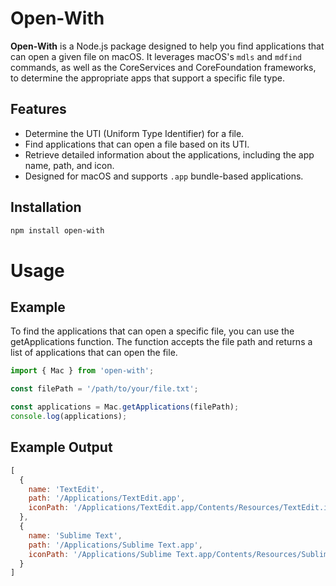 # Open-With

**Open-With** is a Node.js package designed to help you find applications that can open a given file on macOS. It leverages macOS's `mdls` and `mdfind` commands, as well as the CoreServices and CoreFoundation frameworks, to determine the appropriate apps that support a specific file type. 

## Features
- Determine the UTI (Uniform Type Identifier) for a file.
- Find applications that can open a file based on its UTI.
- Retrieve detailed information about the applications, including the app name, path, and icon.
- Designed for macOS and supports `.app` bundle-based applications.

## Installation

```bash
npm install open-with
```

# Usage

## Example
To find the applications that can open a specific file, you can use the getApplications function. The function accepts the file path and returns a list of applications that can open the file.

```js
import { Mac } from 'open-with';

const filePath = '/path/to/your/file.txt';

const applications = Mac.getApplications(filePath);
console.log(applications);
```

## Example Output
```js
[
  {
    name: 'TextEdit',
    path: '/Applications/TextEdit.app',
    iconPath: '/Applications/TextEdit.app/Contents/Resources/TextEdit.icns',
  },
  {
    name: 'Sublime Text',
    path: '/Applications/Sublime Text.app',
    iconPath: '/Applications/Sublime Text.app/Contents/Resources/Sublime Text.icns',
  }
]
```


